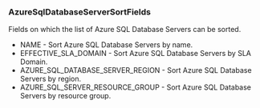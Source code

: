 ### AzureSqlDatabaseServerSortFields
Fields on which the list of Azure SQL Database Servers can be sorted.

- NAME - Sort Azure SQL Database Servers by name.
- EFFECTIVE_SLA_DOMAIN - Sort Azure SQL Database Servers by SLA Domain.
- AZURE_SQL_DATABASE_SERVER_REGION - Sort Azure SQL Database Servers by region.
- AZURE_SQL_SERVER_RESOURCE_GROUP - Sort Azure SQL Database Servers by resource group.
